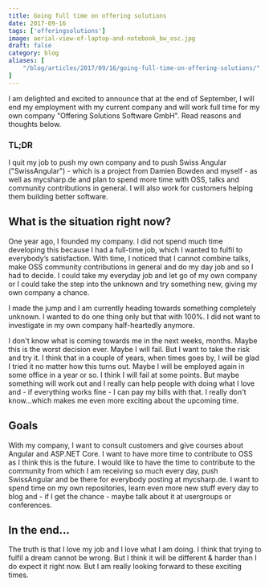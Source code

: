 ```yaml
---
title: Going full time on offering solutions
date: 2017-09-16
tags: ['offeringsolutions']
image: aerial-view-of-laptop-and-notebook_bw_osc.jpg
draft: false
category: blog
aliases: [
    "/blog/articles/2017/09/16/going-full-time-on-offering-solutions/"
]
---
```


I am delighted and excited to announce that at the end of September, I will end my employment with my current company and will work full time for my own company "Offering Solutions Software GmbH". Read reasons and thoughts below.

### TL;DR

I quit my job to push my own company and to push Swiss Angular ("SwissAngular") - which is a project from Damien Bowden and myself - as well as mycsharp.de and plan to spend more time with OSS, talks and community contributions in general. I will also work for customers helping them building better software.

## What is the situation right now?

One year ago, I founded my company. I did not spend much time developing this because I had a full-time job, which I wanted to fulfil to everybody’s satisfaction. With time, I noticed that I cannot combine talks, make OSS community contributions in general and do my day job and so I had to decide. I could take my everyday job and let go of my own company or I could take the step into the unknown and try something new, giving my own company a chance.

I made the jump and I am currently heading towards something completely unknown. I wanted to do one thing only but that with 100%. I did not want to investigate in my own company half-heartedly anymore.

I don't know what is coming towards me in the next weeks, months. Maybe this is the worst decision ever. Maybe I will fail. But I want to take the risk and try it. I think that in a couple of years, when times goes by, I will be glad I tried it no matter how this turns out. Maybe I will be employed again in some office in a year or so. I think I will fail at some points. But maybe something will work out and I really can help people with doing what I love and - if everything works fine - I can pay my bills with that. I really don't know...which makes me even more exciting about the upcoming time.

## Goals

With my company, I want to consult customers and give courses about Angular and ASP.NET Core. I want to have more time to contribute to OSS as I think this is the future. I would like to have the time to contribute to the community from which I am receiving so much every day, push SwissAngular and be there for everybody posting at mycsharp.de. I want to spend time on my own repositories, learn even more new stuff every day to blog and - if I get the chance - maybe talk about it at usergroups or conferences.

## In the end...

The truth is that I love my job and I love what I am doing. I think that trying to fulfil a dream cannot be wrong. But I think it will be different & harder than I do expect it right now. But I am really looking forward to these exciting times.
